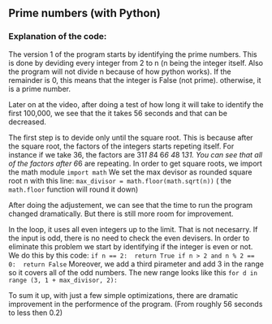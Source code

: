 ## Prime numbers (with Python)
### Explanation of the code:
  The version 1 of the program starts by identifying the prime numbers. This is done by deviding every integer from 2 to n (n being the integer itself. Also the program will not divide n because of how python works). If the remainder is 0, this means that the integer is False (not prime). otherwise, it is a prime number.
  
  Later on at the video, after doing a test of how long it will take to identify the first 100,000, we see that the it takes 56 seconds and that can be decreased.
 
 The first step is to devide only until the square root. This is because after the square root, the factors of the integers starts repeting itself. For instance if we take 36, the factors are 31*1 8*4 6*6 4*8 1*31. You can see that all of the factors after 6*6 are repeating. In order to get square roots, we import the math module `import math`
  We set the max devisor as rounded square root n with this line: `max_divisor = math.floor(math.sqrt(n))` 
  ( the `math.floor` function will round it down) 
  
  After doing the adjustement, we can see that the time to run the program changed dramatically. But there is still more room for improvement.
  
  In the loop, it uses all even integers up to the limit. That is not necesarry. If the input is odd, there is no need to check the even devisers. In order to eliminate this problem we start by identifying if the integer is even or not. We do this by this code: ``if n == 2: 
  return True
if n > 2 and n % 2 == 0: 
  return False``
  Moreover, we add a third pirameter and add 3 in the range so it covers all of the odd numbers. The new range looks like this `for d in range (3, 1 + max_divisor, 2):`
  
  To sum it up, with just a few simple optimizations, there are dramatic improvement in the performence of the program. (From roughly 56
seconds to less then 0.2)

